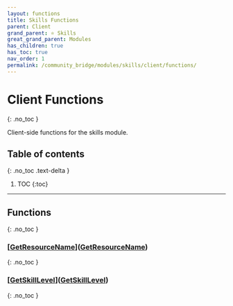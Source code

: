 ```yaml
---
layout: functions
title: Skills Functions
parent: Client
grand_parent: ⭐ Skills
great_grand_parent: Modules
has_children: true
has_toc: true
nav_order: 1
permalink: /community_bridge/modules/skills/client/functions/
---
```


# Client Functions
{: .no_toc }

Client-side functions for the skills module.

## Table of contents
{: .no_toc .text-delta }

1. TOC
{:toc}

---
## Functions
{: .no_toc }


### [[GetResourceName](GetResourceName/)]([GetResourceName](GetResourceName))
{: .no_toc }

### [[GetSkillLevel](GetSkillLevel/)]([GetSkillLevel](GetSkillLevel))
{: .no_toc }


